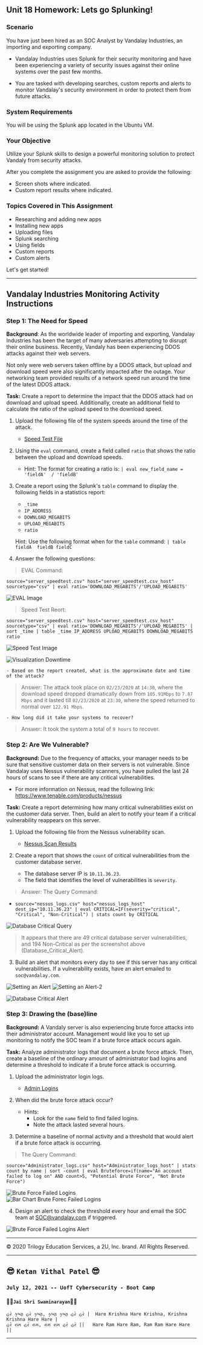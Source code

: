 ## Unit 18 Homework: Lets go Splunking!

### Scenario

You have just been hired as an SOC Analyst by Vandalay Industries, an importing and exporting company.
 
- Vandalay Industries uses Splunk for their security monitoring and have been experiencing a variety of security issues against their online systems over the past few months. 
 
- You are tasked with developing searches, custom reports and alerts to monitor Vandalay's security environment in order to protect them from future attacks.


### System Requirements 

You will be using the Splunk app located in the Ubuntu VM.


### Your Objective 

Utilize your Splunk skills to design a powerful monitoring solution to protect Vandaly from security attacks.

After you complete the assignment you are asked to provide the following:

- Screen shots where indicated.
- Custom report results where indicated.

### Topics Covered in This Assignment

- Researching and adding new apps
- Installing new apps
- Uploading files
- Splunk searching
- Using fields
- Custom reports
- Custom alerts

Let's get started!

---

## Vandalay Industries Monitoring Activity Instructions


### Step 1: The Need for Speed 

**Background**: As the worldwide leader of importing and exporting, Vandalay Industries has been the target of many adversaries attempting to disrupt their online business. Recently, Vandaly has been experiencing DDOS attacks against their web servers.

Not only were web servers taken offline by a DDOS attack, but upload and download speed were also significantly impacted after the outage. Your networking team provided results of a network speed run around the time of the latest DDOS attack.

**Task:** Create a report to determine the impact that the DDOS attack had on download and upload speed. Additionally, create an additional field to calculate the ratio of the upload speed to the download speed.


1.  Upload the following file of the system speeds around the time of the attack.
    - [Speed Test File](resources/server_speedtest.csv)

2. Using the `eval` command, create a field called `ratio` that shows the ratio between the upload and download speeds.
   - Hint: The format for creating a ratio is: `| eval new_field_name = 'fieldA'  / 'fieldB'`
      
3. Create a report using the Splunk's `table` command to display the following fields in a statistics report:
    - `_time`
    - `IP_ADDRESS`
    - `DOWNLOAD_MEGABITS`
    - `UPLOAD_MEGABITS`
    - `ratio`
  
   Hint: Use the following format when for the `table` command: `| table fieldA  fieldB fieldC`

4. Answer the following questions:

> EVAL Command:

`source="server_speedtest.csv" host="server_speedtest.csv_host" sourcetype="csv" | eval ratio='DOWNLOAD_MEGABITS'/'UPLOAD_MEGABITS'`

![EVAL Image](/Homework/Images/Eval-1.PNG)

> Speed Test Reort:

`source="server_speedtest.csv" host="server_speedtest.csv_host" sourcetype="csv" | eval ratio='DOWNLOAD_MEGABITS'/'UPLOAD_MEGABITS' | sort _time | table _time IP_ADDRESS UPLOAD_MEGABITS DOWNLOAD_MEGABITS ratio`

![Speed Test Image](/Homework/Images/Speed_Report-1.PNG)  

![Visualization Downtime](/Homework/Images/Reduced_speed_of_downloads.PNG)

    - Based on the report created, what is the approximate date and time of the attack?

> Answer: The attack took place on `02/23/2020` at `14:30`, where the download speed dropped dramatically down from `105.91Mbps` to `7.87 Mbps` and it lasted till `02/23/2020` at `23:30`, where the speed returned to normal over `122.91 Mbps`.


    - How long did it take your systems to recover?

> Answer: It took the system a total of `9 hours` to recover.  

### Step 2: Are We Vulnerable? 

**Background:**  Due to the frequency of attacks, your manager needs to be sure that sensitive customer data on their servers is not vulnerable. Since Vandalay uses Nessus vulnerability scanners, you have pulled the last 24 hours of scans to see if there are any critical vulnerabilities.

  - For more information on Nessus, read the following link: https://www.tenable.com/products/nessus

**Task:** Create a report determining how many critical vulnerabilities exist on the customer data server. Then, build an alert to notify your team if a critical vulnerability reappears on this server.

1. Upload the following file from the Nessus vulnerability scan.
   - [Nessus Scan Results](resources/nessus_logs.csv)

2. Create a report that shows the `count` of critical vulnerabilities from the customer database server.
   - The database server IP is `10.11.36.23`.
   - The field that identifies the level of vulnerabilities is `severity`.

> Answer: The Query Command:

- `source="nessus_logs.csv" host="nessus_logs_host" dest_ip="10.11.36.23" | eval CRITICAL=IF(severity="critical", "Critical", "Non-Critical") | stats count by CRITICAL`

![Database Critical Query](/Homework/Images/Database_Critical_Alerts.PNG)

> It appears that there are 49 critical database server vulnerabilities, and 194 Non-Critical as per the screenshot above (Database_Critical_Alert).  

      
3. Build an alert that monitors every day to see if this server has any critical vulnerabilities. If a vulnerability exists, have an alert emailed to `soc@vandalay.com`.

![Setting an Alert](/Homework/Images/Set_an_alert-1.PNG)
![Setting an Alert-2](/Homework/Images/Set_an_alert-2.PNG)  

![Database Critical Alert](/Homework/Images/Critical_Database_Server_Vulnerabilities.PNG)

### Step 3: Drawing the (base)line

**Background:**  A Vandaly server is also experiencing brute force attacks into their administrator account. Management would like you to set up monitoring to notify the SOC team if a brute force attack occurs again.


**Task:** Analyze administrator logs that document a brute force attack. Then, create a baseline of the ordinary amount of administrator bad logins and determine a threshold to indicate if a brute force attack is occurring.

1. Upload the administrator login logs.
   - [Admin Logins](resources/Administrator_logs.csv)

2. When did the brute force attack occur?
   - Hints:
     - Look for the `name` field to find failed logins.
     - Note the attack lasted several hours.

      
3. Determine a baseline of normal activity and a threshold that would alert if a brute force attack is occurring.

> The Query Command:

`source="Administrator_logs.csv" host="Administrator_logs_host" | stats count by name | sort -count | eval Bruteforce=if(name="An account failed to log on" AND count>5, "Potential Brute Force", "Not Brute Force")`

![Brute Force Failed Logins](/Homework/Images/Failed_Logins_Query.PNG)  
![Bar Chart Brute Forec Failed Logins](/Homework/Images/Bar_Chart_Failed_Logins_Query.PNG)  

4. Design an alert to check the threshold every hour and email the SOC team at SOC@vandalay.com if triggered. 

![Brute Force Failed Logins Alert](/Homework/Images/Brute_Force_Failed_Logins.PNG)
 

---

© 2020 Trilogy Education Services, a 2U, Inc. brand. All Rights Reserved.

---
  
## :sunglasses: `Ketan Vithal Patel` :sunglasses:  


### `July 12, 2021 -- UofT Cybersecurity - Boot Camp`
#### :rose::rose:`Jai Shri Swaminarayan`:rose::rose:
```
હરે કૃષ્ણ હરે કૃષ્ણ, કૃષ્ણ કૃષ્ણ હરે હરે |  Hare Krishna Hare Krishna, Krishna Krishna Hare Hare |
હરે રામ હરે રામ, રામ રામ હરે હરે ||   Hare Ram Hare Ram, Ram Ram Hare Hare ||
```
---  
